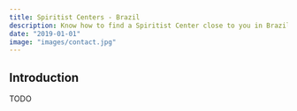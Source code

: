 ```yaml
---
title: Spiritist Centers - Brazil
description: Know how to find a Spiritist Center close to you in Brazil
date: "2019-01-01"
image: "images/contact.jpg"
---
```


## Introduction
TODO


